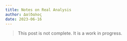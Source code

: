 ```yaml
---
title: Notes on Real Analysis 
author: Δαίδαλος
date: 2023-06-16
---
```



> This post is not complete. It is a work in progress.
